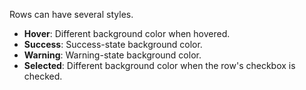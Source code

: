 Rows can have several styles.

- **Hover**: Different background color when hovered.
- **Success**: Success-state background color.
- **Warning**: Warning-state background color.
- **Selected**: Different background color when the row's checkbox is checked.
